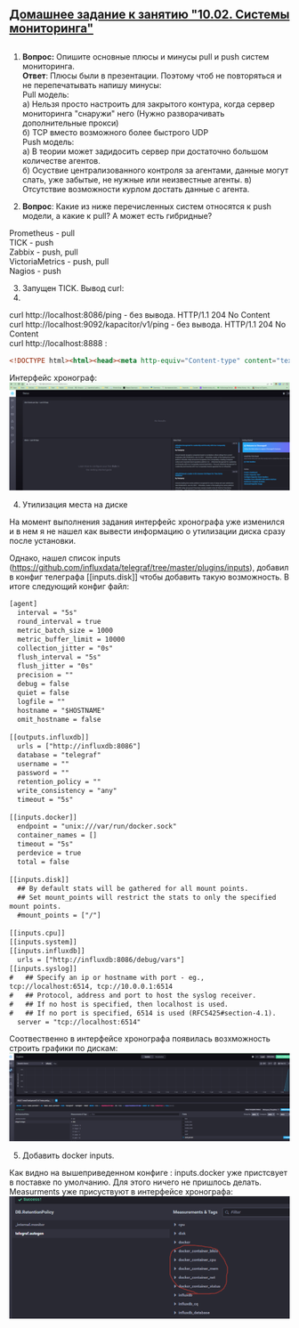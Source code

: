 ## [Домашнее задание к занятию "10.02. Системы мониторинга"](https://github.com/netology-code/mnt-homeworks/tree/master/10-monitoring-02-systems)
## 

1. **Вопрос:** Опишите основные плюсы и минусы pull и push систем мониторинга.  
**Ответ**:
Плюсы были в презентации. Поэтому чтоб не повторяться и не перепечатывать напишу минусы:  
Pull модель:   
а) Нельзя просто настроить для закрытого контура, когда сервер мониторинга "снаружи" него (Нужно разворачивать дополнительные прокси)  
б) TCP вместо возможного более быстрого UDP  
Push модель:   
а) В теории может задидосить сервер при достаточно большом количестве агентов.  
б) Осуствие централизованного контроля за агентами, данные могут слать, уже забытые, не нужные или неизвестные агенты.
в) Отсутствие возможности курлом достать данные с агента.

2. **Вопрос**: Какие из ниже перечисленных систем относятся к push модели, а какие к pull? А может есть гибридные?

Prometheus - pull  
TICK - push  
Zabbix - push, pull  
VictoriaMetrics - push, pull  
Nagios - push  

3. Запущен TICK. Вывод curl: 
4. 
curl http://localhost:8086/ping - без вывода. HTTP/1.1 204 No Content  
curl http://localhost:9092/kapacitor/v1/ping - без вывода. HTTP/1.1 204 No Content  
curl http://localhost:8888  :
```html
<!DOCTYPE html><html><head><meta http-equiv="Content-type" content="text/html; charset=utf-8"><title>Chronograf</title><link rel="icon shortcut" href="/favicon.fa749080.ico"><link rel="stylesheet" href="/src.9cea3e4e.css"></head><body> <div id="react-root" data-basepath=""></div> <script src="/src.a969287c.js"></script> </body></html>
```
Интерфейс хронограф:  
![img.png](img.png)

4. Утилизация места на диске  

На момент выполнения задания интерфейс хронографа уже изменился и в нем я не нашел как вывести информацию о утилизации диска сразу после установки.

Однако, нашел список inputs (https://github.com/influxdata/telegraf/tree/master/plugins/inputs), добавил в конфиг телеграфа [[inputs.disk]] чтобы добавить такую возможность. В итоге следующий конфиг файл:

```text
[agent]
  interval = "5s"
  round_interval = true
  metric_batch_size = 1000
  metric_buffer_limit = 10000
  collection_jitter = "0s"
  flush_interval = "5s"
  flush_jitter = "0s"
  precision = ""
  debug = false
  quiet = false
  logfile = ""
  hostname = "$HOSTNAME"
  omit_hostname = false

[[outputs.influxdb]]
  urls = ["http://influxdb:8086"]
  database = "telegraf"
  username = ""
  password = ""
  retention_policy = ""
  write_consistency = "any"
  timeout = "5s"

[[inputs.docker]]
  endpoint = "unix:///var/run/docker.sock"
  container_names = []
  timeout = "5s"
  perdevice = true
  total = false

[[inputs.disk]]
  ## By default stats will be gathered for all mount points.
  ## Set mount_points will restrict the stats to only the specified mount points.
  #mount_points = ["/"]

[[inputs.cpu]]
[[inputs.system]]
[[inputs.influxdb]]
  urls = ["http://influxdb:8086/debug/vars"]
[[inputs.syslog]]
#   ## Specify an ip or hostname with port - eg., tcp://localhost:6514, tcp://10.0.0.1:6514
#   ## Protocol, address and port to host the syslog receiver.
#   ## If no host is specified, then localhost is used.
#   ## If no port is specified, 6514 is used (RFC5425#section-4.1).
  server = "tcp://localhost:6514"
```
Соотвественно в интерфейсе хронографа появилась возхможность строить графики по дискам:  
![img_1.png](img_1.png)


5. Добавить docker inputs.

Как видно на вышеприведенном конфиге : inputs.docker уже пристсвует в поставке по умолчанию. Для этого ничего не пришлось делать.  
Measurments уже присуствуют в интерфейсе хронографа:  
![img_2.png](img_2.png)